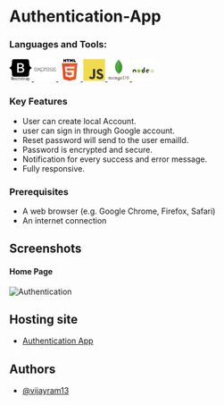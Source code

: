 
<h1> Authentication-App</h1>

<h3 align="left">Languages and Tools:</h3>
<p align="left"> <a href="https://getbootstrap.com" target="_blank" rel="noreferrer"> <img src="https://raw.githubusercontent.com/devicons/devicon/master/icons/bootstrap/bootstrap-plain-wordmark.svg" alt="bootstrap" width="40" height="40"/> </a> <a href="https://expressjs.com" target="_blank" rel="noreferrer"> <img src="https://raw.githubusercontent.com/devicons/devicon/master/icons/express/express-original-wordmark.svg" alt="express" width="40" height="40"/> </a> <a href="https://www.w3.org/html/" target="_blank" rel="noreferrer"> <img src="https://raw.githubusercontent.com/devicons/devicon/master/icons/html5/html5-original-wordmark.svg" alt="html5" width="40" height="40"/> </a> <a href="https://developer.mozilla.org/en-US/docs/Web/JavaScript" target="_blank" rel="noreferrer"> <img src="https://raw.githubusercontent.com/devicons/devicon/master/icons/javascript/javascript-original.svg" alt="javascript" width="40" height="40"/> </a> <a href="https://www.mongodb.com/" target="_blank" rel="noreferrer"> <img src="https://raw.githubusercontent.com/devicons/devicon/master/icons/mongodb/mongodb-original-wordmark.svg" alt="mongodb" width="40" height="40"/> </a> <a href="https://nodejs.org" target="_blank" rel="noreferrer"> <img src="https://raw.githubusercontent.com/devicons/devicon/master/icons/nodejs/nodejs-original-wordmark.svg" alt="nodejs" width="40" height="40"/> </a> <a href="https://www.python.org" target="_blank" rel="noreferrer">  </a> </p>

### Key Features

- User can create local Account.
- user can sign in through Google account.
- Reset password will send to the user emailId.
- Password is encrypted and secure.
- Notification for every success and error message.
- Fully responsive.


### Prerequisites

- A web browser (e.g. Google Chrome, Firefox, Safari)
- An internet connection


## Screenshots
#### Home Page
![Authentication](https://github.com/vijayram13/Authentication-App/assets/131104698/160f1aa5-0faf-48bf-84b6-4c6e923844be)


## Hosting site

- [Authentication App](https://authenticationapp-w0sa.onrender.com/login)

## Authors

- [@vijayram13](https://github.com/vijayram13)


